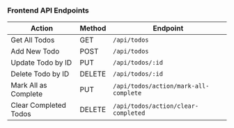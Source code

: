 ### Frontend API Endpoints

| Action                | Method | Endpoint                              |
| --------------------- | ------ | ------------------------------------- |
| Get All Todos         | GET    | `/api/todos`                          |
| Add New Todo          | POST   | `/api/todos`                          |
| Update Todo by ID     | PUT    | `/api/todos/:id`                      |
| Delete Todo by ID     | DELETE | `/api/todos/:id`                      |
| Mark All as Complete  | PUT    | `/api/todos/action/mark-all-complete` |
| Clear Completed Todos | DELETE | `/api/todos/action/clear-completed`   |